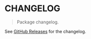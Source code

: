 # CHANGELOG

> Package changelog.

See [GitHub Releases](https://github.com/stdlib-js/blas-ext-base-scusumors/releases) for the changelog.